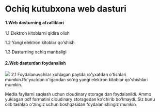 # Ochiq kutubxona web dasturi
<h4>1.Web dasturning afzalliklari</h4>
<p>1.1 Elektron kitoblarni qidira olish</p>
<p>1.2 Yangi elektron kitoblar qo'shish</p>
<p>1.3 Dasturning ochiq manbaligi</p>
<h4>2.Web dasturdan foydanalish</h4>
<img src="https://user-images.githubusercontent.com/93898481/174641894-36e8c2d3-7f19-498a-aad4-0a6f5598cd8d.jpeg">
2.1 Foydalanuvchilar xohlagan paytda ro'yxatdan o'tishlari mumkin.Ro'yxatdan o'tgandan so'ng yangi elektron kitoblar qo'shishlari mumkin.
<p>Media fayllarni saqlash uchun cloudinary storage dan foydalanildi. Ammo yuklagan pdf formatini cloudinary storagedan ko'chirib bo'lmaydi. Siz bunu olib tashlab o'zingiz uchun boshqasidan foydalanishingiz mumkin.</p>
